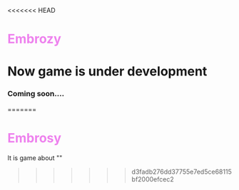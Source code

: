 <<<<<<< HEAD
# <font style="color:violet;">Embrozy </font>

# Now game is under development

### Coming soon....
=======
# <font style="color:violet;">                   Embrosy </font>
It is game about  ""
>>>>>>> d3fadb276dd37755e7ed5ce68115bf2000efcec2
